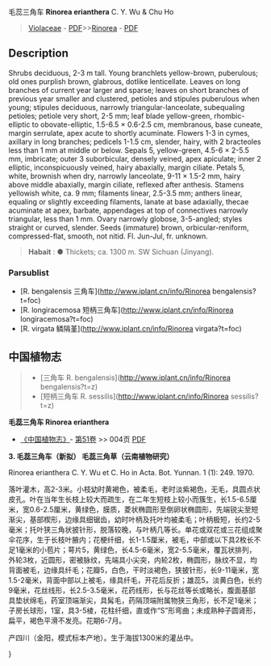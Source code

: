 毛蕊三角车 **Rinorea erianthera** C. Y. Wu & Chu Ho

> [Violaceae](http://www.iplant.cn/info/Violaceae?t=foc) - [PDF](http://www.iplant.cn/foc/pdf/Violaceae.pdf)>>[Rinorea](http://www.iplant.cn/info/Rinorea?t=foc) - [PDF](http://www.iplant.cn/foc/pdf/Rinorea.pdf)

## Description

Shrubs deciduous, 2-3 m tall. Young branchlets yellow-brown, puberulous; old ones purplish brown, glabrous, dotlike lenticellate. Leaves on long branches of current year larger and sparse; leaves on short branches of previous year smaller and clustered, petioles and stipules puberulous when young; stipules deciduous, narrowly triangular-lanceolate, subequaling petioles; petiole very short, 2-5 mm; leaf blade yellow-green, rhombic-elliptic to obovate-elliptic, 1.5-6.5 × 0.6-2.5 cm, membranous, base cuneate, margin serrulate, apex acute to shortly acuminate. Flowers 1-3 in cymes, axillary in long branches; pedicels 1-1.5 cm, slender, hairy, with 2 bracteoles less than 1 mm at middle or below. Sepals 5, yellow-green, 4.5-6 × 2-5.5 mm, imbricate; outer 3 suborbicular, densely veined, apex apiculate; inner 2 elliptic, inconspicuously veined, hairy abaxially, margin ciliate. Petals 5, white, brownish when dry, narrowly lanceolate, 9-11 × 1.5-2 mm, hairy above middle abaxially, margin ciliate, reflexed after anthesis. Stamens yellowish white, ca. 9 mm; filaments linear, 2.5-3.5 mm; anthers linear, equaling or slightly exceeding filaments, lanate at base adaxially, thecae acuminate at apex, barbate, appendages at top of connectives narrowly triangular, less than 1 mm. Ovary narrowly globose, 3-5-angled; styles straight or curved, slender. Seeds (immature) brown, orbicular-reniform, compressed-flat, smooth, not nitid. Fl. Jun-Jul, fr. unknown.

> **Habait** : 
>● Thickets; ca. 1300 m. SW Sichuan (Jinyang).

### Parsublist

* [R.  bengalensis  三角车](http://www.iplant.cn/info/Rinorea bengalensis?t=foc)
* [R.  longiracemosa  短柄三角车](http://www.iplant.cn/info/Rinorea longiracemosa?t=foc)
* [R.  virgata  鳞隔堇](http://www.iplant.cn/info/Rinorea virgata?t=foc)

## 中国植物志

> * [三角车  R.  bengalensis](http://www.iplant.cn/info/Rinorea bengalensis?t=z)
> * [短柄三角车  R.  sessilis](http://www.iplant.cn/info/Rinorea sessilis?t=z)

**毛蕊三角车 Rinorea erianthera**

* [《中国植物志》](http://www.iplant.cn/frps)- [第51卷](http://www.iplant.cn/frps/vol/51) >> 004页 [PDF](http://www.iplant.cn/frps/pdf/51/004a.PDF)

**3. 毛蕊三角车（新拟） 毛蕊三角草（云南植物研究）**

Rinorea erianthera C. Y. Wu et C. Ho in Acta. Bot. Yunnan. 1 (1): 249. 1970.

落叶灌木，高2-3米。小枝幼时黄褐色，被柔毛，老时淡紫褐色，无毛，具圆点状皮孔。叶在当年生长枝上较大而疏生，在二年生短枝上较小而簇生，长1.5-6.5厘米，宽0.6-2.5厘米，黄绿色，膜质，菱状椭圆形至倒卵状椭圆形，先端锐尖至短渐尖，基部楔形，边缘具细锯齿，幼时叶柄及托叶均被柔毛；叶柄极短，长约2-5毫米；托叶狭三角状披针形，脱落较晚，与叶柄几等长。单花或双花或三花组成聚伞花序，生于长枝叶腋内；花梗纤细，长1-1.5厘米，被毛，中部或以下具2枚长不足1毫米的小苞片；萼片5，黄绿色，长4.5-6毫米，宽2-5.5毫米，覆瓦状排列，外轮3枚，近圆形，密被脉纹，先端具小尖突，内轮2枚，椭圆形，脉纹不显，均背面被毛，边缘具纤毛；花瓣5，白色，干时淡褐色，狭披针形，长9-11毫米，宽1.5-2毫米，背面中部以上被毛，缘具纤毛，开花后反折；雄蕊5，淡黄白色，长约9毫米，花丝线形，长2.5-3.5毫米，花药线形，长与花丝等长或略长，腹面基部具垫状绵毛，药室顶端渐尖，具髯毛，药隔顶端附属物狭三角形，长不足1毫米；子房长球形，1室，具3-5棱，花柱纤细，直或作“S”形弯曲；未成熟种子圆肾形，扁平，褐色平滑不发亮。花期6-7月。

产四川（金阳，模式标本产地）。生于海拔1300米的灌丛中。

}